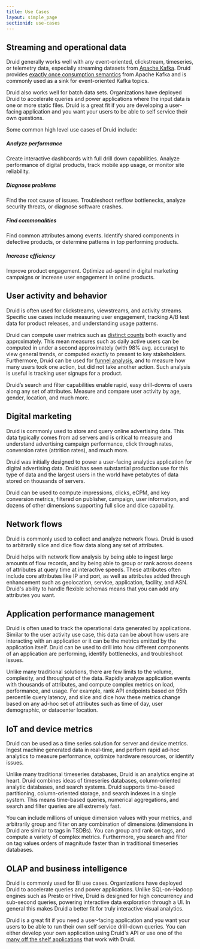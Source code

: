 ```yaml
---
title: Use Cases
layout: simple_page
sectionid: use-cases
---
```


## Streaming and operational data

Druid generally works well with any event-oriented, clickstream, timeseries, or telemetry data, especially streaming datasets from [Apache Kafka](https://kafka.apache.org/).
Druid provides [exactly once consumption semantics](/docs/latest/development/extensions-core/kafka-ingestion) from Apache Kafka and is commonly used as a sink for event-oriented Kafka topics.

Druid also works well for batch data sets.
Organizations have deployed Druid to accelerate queries and power applications where the input data is one or more static files.
Druid is a great fit if you are developing a user-facing application and you want your users to be able to self service their own questions.

Some common high level use cases of Druid include:

<div class="features">
  <div class="feature">
    <span class="fa fa-rocket fa"></span>
    <h5>Analyze performance</h5>
    <p>
      Create interactive dashboards with full drill down capabilities. Analyze performance of digital products, track mobile app usage, or monitor site reliability.
    </p>
  </div>
  <div class="feature">
    <span class="fa fa-exclamation-triangle fa"></span>
    <h5>Diagnose problems</h5>
    <p>
      Find the root cause of issues. Troubleshoot netflow bottlenecks, analyze security threats, or diagnose software crashes.
    </p>
  </div>
  <div class="feature">
    <span class="fa fa-users fa"></span>
    <h5>Find commonalities</h5>
    <p>
      Find common attributes among events. Identify shared components in defective products, or determine patterns in top performing products.
    </p>
  </div>
  <div class="feature">
    <span class="fa fa-money-bill-wave-alt fa"></span>
    <h5>Increase efficiency</h5>
    <p>
      Improve product engagement. Optimize ad-spend in digital marketing campaigns or increase user engagement in online products.
    </p>
  </div>
</div>

## User activity and behavior

Druid is often used for clickstreams, viewstreams, and activity streams.
Specific use cases include measuring user engagement, tracking A/B test data for product releases, and understanding usage patterns.

Druid can compute user metrics such as [distinct counts](/docs/latest/querying/aggregations) both exactly and approximately.
This mean measures such as daily active users can be computed in under a second approximately (with 98% avg. accuracy) to view general trends, or computed exactly to present to key stakeholders.
Furthermore, Druid can be used for [funnel analysis](/docs/latest/development/extensions-core/datasketches-aggregators), and to measure how many users took one action, but did not take another action.
Such analysis is useful is tracking user signups for a product.

Druid’s search and filter capabilities enable rapid, easy drill-downs of users along any set of attributes.
Measure and compare user activity by age, gender, location, and much more.

## Digital marketing

Druid is commonly used to store and query online advertising data.
This data typically comes from ad servers and is critical to measure and understand advertising campaign performance, click through rates, conversion rates (attrition rates), and much more.

Druid was initially designed to power a user-facing analytics application for digital advertising data.
Druid has seen substantial production use for this type of data and the largest users in the world have petabytes of data stored on thousands of servers.

Druid can be used to compute impressions, clicks, eCPM, and key conversion metrics, filtered on publisher, campaign, user information, and dozens of other dimensions supporting full slice and dice capability.

## Network flows

Druid is commonly used to collect and analyze network flows.
Druid is used to arbitrarily slice and dice flow data along any set of attributes.

Druid helps with network flow analysis by being able to ingest large amounts of flow records, and by being able to group or rank across dozens of attributes at query time at interactive speeds.
These attributes often include core attributes like IP and port, as well as attributes added through enhancement such as geolocation, service, application, facility, and ASN.
Druid's ability to handle flexible schemas means that you can add any attributes you want.

## Application performance management

Druid is often used to track the operational data generated by applications.
Similar to the user activity use case, this data can be about how users are interacting with an application or it can be the metrics emitted by the application itself.
Druid can be used to drill into how different components of an application are performing, identify bottlenecks, and troubleshoot issues.

Unlike many traditional solutions, there are few limits to the volume, complexity, and throughput of the data.
Rapidly analyze application events with thousands of attributes, and compute complex metrics on load, performance, and usage.
For example, rank API endpoints based on 95th percentile query latency, and slice and dice how these metrics change based on any ad-hoc set of attributes such as time of day, user demographic, or datacenter location.

## IoT and device metrics

Druid can be used as a time series solution for server and device metrics.
Ingest machine generated data in real-time, and perform rapid ad-hoc analytics to measure performance, optimize hardware resources, or identify issues.

Unlike many traditional timeseries databases, Druid is an analytics engine at heart.
Druid combines ideas of timeseries databases, column-oriented analytic databases, and search systems.
Druid supports time-based partitioning, column-oriented storage, and search indexes in a single system.
This means time-based queries, numerical aggregations, and search and filter queries are all extremely fast.

You can include millions of unique dimension values with your metrics, and arbitrarily group and filter on any combination of dimensions (dimensions in Druid are similar to tags in TSDBs).
You can group and rank on tags, and compute a variety of complex metrics.
Furthermore, you search and filter on tag values orders of magnitude faster than in traditional timeseries databases.

## OLAP and business intelligence

Druid is commonly used for BI use cases.
Organizations have deployed Druid to accelerate queries and power applications.
Unlike SQL-on-Hadoop engines such as Presto or Hive, Druid is designed for high concurrency and sub-second queries, powering interactive data exploration through a UI.
In general this makes Druid a better fit for truly interactive visual analytics.

Druid is a great fit if you need a user-facing application and you want your users to be able to run their own self service drill-down queries.
You can either develop your own application using Druid's API or use one of the [many off the shelf applications](/libraries) that work with Druid.
